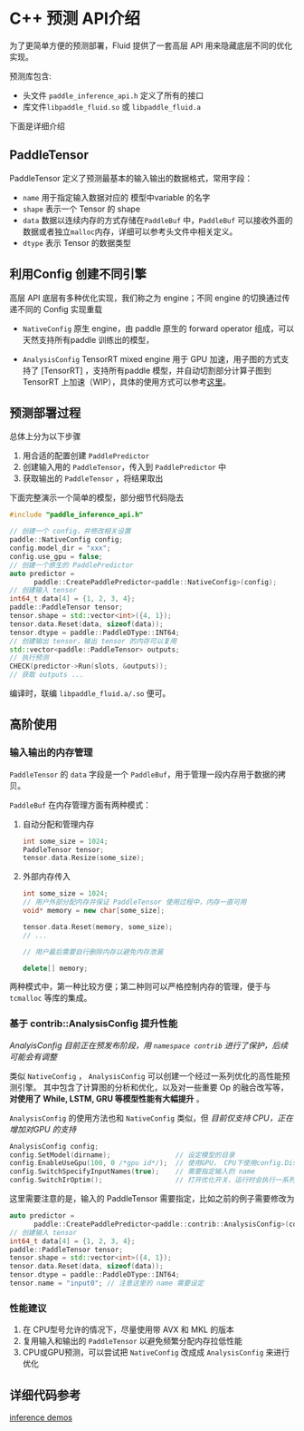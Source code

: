 # C++ 预测 API介绍

为了更简单方便的预测部署，Fluid 提供了一套高层 API 用来隐藏底层不同的优化实现。

预测库包含:

- 头文件 `paddle_inference_api.h` 定义了所有的接口
- 库文件`libpaddle_fluid.so` 或 `libpaddle_fluid.a`

下面是详细介绍

## PaddleTensor

PaddleTensor 定义了预测最基本的输入输出的数据格式，常用字段：

- `name` 用于指定输入数据对应的 模型中variable 的名字
- `shape` 表示一个 Tensor 的 shape
- `data`  数据以连续内存的方式存储在`PaddleBuf` 中，`PaddleBuf` 可以接收外面的数据或者独立`malloc`内存，详细可以参考头文件中相关定义。
- `dtype` 表示 Tensor 的数据类型

## 利用Config 创建不同引擎

高层 API 底层有多种优化实现，我们称之为 engine；不同 engine 的切换通过传递不同的 Config 实现重载

- `NativeConfig` 原生 engine，由 paddle 原生的 forward operator
    组成，可以天然支持所有paddle 训练出的模型，

- `AnalysisConfig` TensorRT mixed engine 用于 GPU
    加速，用子图的方式支持了 [TensorRT] ，支持所有paddle
    模型，并自动切割部分计算子图到 TensorRT 上加速（WIP），具体的使用方式可以参考[这里](http://paddlepaddle.org/documentation/docs/zh/1.1/user_guides/howto/inference/paddle_tensorrt_infer.html)。


## 预测部署过程

总体上分为以下步骤

1. 用合适的配置创建 `PaddlePredictor`
2. 创建输入用的 `PaddleTensor`，传入到 `PaddlePredictor` 中
3. 获取输出的 `PaddleTensor` ，将结果取出

下面完整演示一个简单的模型，部分细节代码隐去

```c++
#include "paddle_inference_api.h"

// 创建一个 config，并修改相关设置
paddle::NativeConfig config;
config.model_dir = "xxx";
config.use_gpu = false;
// 创建一个原生的 PaddlePredictor
auto predictor =
      paddle::CreatePaddlePredictor<paddle::NativeConfig>(config);
// 创建输入 tensor
int64_t data[4] = {1, 2, 3, 4};
paddle::PaddleTensor tensor;
tensor.shape = std::vector<int>({4, 1});
tensor.data.Reset(data, sizeof(data));
tensor.dtype = paddle::PaddleDType::INT64;
// 创建输出 tensor，输出 tensor 的内存可以复用
std::vector<paddle::PaddleTensor> outputs;
// 执行预测
CHECK(predictor->Run(slots, &outputs));
// 获取 outputs ...
```

编译时，联编 `libpaddle_fluid.a/.so` 便可。 



## 高阶使用

### 输入输出的内存管理
`PaddleTensor` 的 `data` 字段是一个 `PaddleBuf`，用于管理一段内存用于数据的拷贝。 

`PaddleBuf` 在内存管理方面有两种模式：

1. 自动分配和管理内存
    
    ```c++
    int some_size = 1024;
    PaddleTensor tensor;
    tensor.data.Resize(some_size);
    ```

2. 外部内存传入
    ```c++
    int some_size = 1024;
    // 用户外部分配内存并保证 PaddleTensor 使用过程中，内存一直可用
    void* memory = new char[some_size]; 
    
    tensor.data.Reset(memory, some_size);
    // ...
    
    // 用户最后需要自行删除内存以避免内存泄漏
    
    delete[] memory;
    ```

两种模式中，第一种比较方便；第二种则可以严格控制内存的管理，便于与 `tcmalloc` 等库的集成。

### 基于 contrib::AnalysisConfig  提升性能
*AnalyisConfig 目前正在预发布阶段，用 `namespace contrib` 进行了保护，后续可能会有调整*

类似 `NativeConfig` ， `AnalysisConfig` 可以创建一个经过一系列优化的高性能预测引擎。 其中包含了计算图的分析和优化，以及对一些重要 Op 的融合改写等，**对使用了 While, LSTM, GRU 等模型性能有大幅提升** 。

`AnalysisConfig` 的使用方法也和 `NativeConfig` 类似，但 *目前仅支持 CPU，正在增加对GPU 的支持*

```c++
AnalysisConfig config;
config.SetModel(dirname);                // 设定模型的目录
config.EnableUseGpu(100, 0 /*gpu id*/);  // 使用GPU， CPU下使用config.DisableGpu();
config.SwitchSpecifyInputNames(true);    // 需要指定输入的 name
config.SwitchIrOptim();                  // 打开优化开关，运行时会执行一系列的优化
```

这里需要注意的是，输入的 PaddleTensor 需要指定，比如之前的例子需要修改为

```c++
auto predictor =
      paddle::CreatePaddlePredictor<paddle::contrib::AnalysisConfig>(config); // 注意这里需要 AnalysisConfig
// 创建输入 tensor
int64_t data[4] = {1, 2, 3, 4};
paddle::PaddleTensor tensor;
tensor.shape = std::vector<int>({4, 1});
tensor.data.Reset(data, sizeof(data));
tensor.dtype = paddle::PaddleDType::INT64;
tensor.name = "input0"; // 注意这里的 name 需要设定
```

### 性能建议
1. 在 CPU型号允许的情况下，尽量使用带 AVX 和 MKL 的版本
2. 复用输入和输出的 `PaddleTensor` 以避免频繁分配内存拉低性能
3. CPU或GPU预测，可以尝试把 `NativeConfig` 改成成 `AnalysisConfig` 来进行优化

## 详细代码参考

[inference demos](https://github.com/PaddlePaddle/Paddle/tree/develop/paddle/fluid/inference/api/demo_ci)
